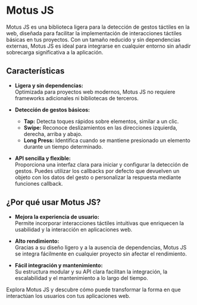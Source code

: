 # Motus JS

Motus JS es una biblioteca ligera para la detección de gestos táctiles en la web, diseñada para facilitar la implementación de interacciones táctiles básicas en tus proyectos. Con un tamaño reducido y sin dependencias externas, Motus JS es ideal para integrarse en cualquier entorno sin añadir sobrecarga significativa a la aplicación.

## Características

- **Ligera y sin dependencias:**  
  Optimizada para proyectos web modernos, Motus JS no requiere frameworks adicionales ni bibliotecas de terceros.

- **Detección de gestos básicos:**  
  - **Tap:** Detecta toques rápidos sobre elementos, similar a un clic.
  - **Swipe:** Reconoce deslizamientos en las direcciones izquierda, derecha, arriba y abajo.
  - **Long Press:** Identifica cuando se mantiene presionado un elemento durante un tiempo determinado.

- **API sencilla y flexible:**  
  Proporciona una interfaz clara para iniciar y configurar la detección de gestos. Puedes utilizar los callbacks por defecto que devuelven un objeto con los datos del gesto o personalizar la respuesta mediante funciones callback.

## ¿Por qué usar Motus JS?

- **Mejora la experiencia de usuario:**  
  Permite incorporar interacciones táctiles intuitivas que enriquecen la usabilidad y la interacción en aplicaciones web.

- **Alto rendimiento:**  
  Gracias a su diseño ligero y a la ausencia de dependencias, Motus JS se integra fácilmente en cualquier proyecto sin afectar el rendimiento.

- **Fácil integración y mantenimiento:**  
  Su estructura modular y su API clara facilitan la integración, la escalabilidad y el mantenimiento a lo largo del tiempo.

Explora Motus JS y descubre cómo puede transformar la forma en que interactúan los usuarios con tus aplicaciones web.
